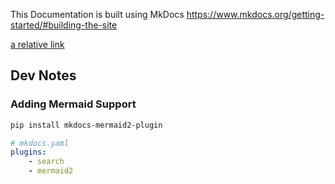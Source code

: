 This Documentation is built using MkDocs https://www.mkdocs.org/getting-started/#building-the-site

[a relative link](docs/angular/ReadMe.md)

## Dev Notes

### Adding Mermaid Support 

```sh
pip install mkdocs-mermaid2-plugin
```

```yaml
# mkdocs.yaml
plugins:
    - search
    - mermaid2
```

